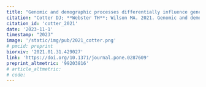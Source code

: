 ```yaml
---
title: "Genomic and demographic processes differentially influence genetic variation across the X chromosome"
citation: "Cotter DJ; **Webster TH**; Wilson MA. 2021. Genomic and demographic processes differentially influence genetic variation across the X chromosome. bioRxiv 2021.01.31.429027"
citation_id: 'cotter_2021'
date: '2023-11-1'
timestamp: "2023"
image: '/static/img/pub/2021_cotter.png'
# pmcid: preprint
biorxiv: '2021.01.31.429027'
link: 'https://doi.org/10.1371/journal.pone.0287609'
preprint_altmetric: '99203816'
# article_altmetric:
# code:
---
```

